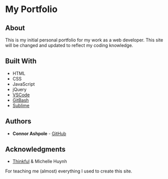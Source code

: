 # My Portfolio

## About

This is my initial personal portfolio for my work as a web developer. This site will be changed and updated to reflect my coding knowledge.

## Built With

* HTML
* CSS
* JavaScript
* jQuery
* [VSCode](https://code.visualstudio.com/)
* [GitBash](https://gitforwindows.org/)
* [Sublime](https://www.sublimetext.com)

## Authors

* **Connor Ashpole** - [GitHub](https://github.com/CAbagnale)

## Acknowledgments

* [Thinkful](https://thinkful.com) & Michelle Huynh

For teaching me (almost) everything I used to create this site.
